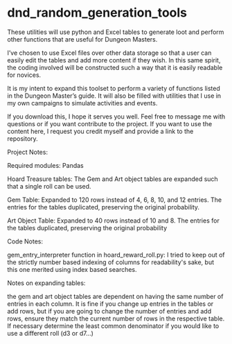 ﻿# dnd_random_generation_tools
These utilities will use python and Excel tables to generate loot and perform other functions that are useful for Dungeon Masters. 

I’ve chosen to use Excel files over other data storage so that a user can easily edit the tables and add more content if they wish. In this same spirit, the coding involved will be constructed such a way that it is easily readable for novices.

It is my intent to expand this toolset to perform a variety of functions listed in the Dungeon Master’s guide. It will also be filled with utilities that I use in my own campaigns to simulate activities and events. 

If you download this, I hope it serves you well. Feel free to message me with questions or if you want contribute to the project. If you want to use the content here, I request you credit myself and provide a link to the repository.


































Project Notes:

Required modules:
Pandas



Hoard Treasure tables:
The Gem and Art object tables are expanded such that a single roll can be used. 

Gem Table: Expanded to 120 rows instead of  4, 6, 8, 10, and 12 entries. The entries for the tables duplicated, preserving the original probability.

Art Object Table: Expanded to 40 rows instead of 10 and 8. The entries for the tables duplicated, preserving the original probability



Code Notes:

gem_entry_interpreter function in hoard_reward_roll.py: I tried to keep out of the strictly number based indexing of columns for readability's sake, but this one merited using index based searches. 





Notes on expanding tables:

the gem and art object tables are dependent on having the same number of entries in each column. It is fine if you change up entries in the tables or add rows, but if you are going to change the number of entries and add rows, ensure they match the current number of rows in the respective table. If necessary determine the least common denominator if you would like to use a different roll (d3 or d7...)
